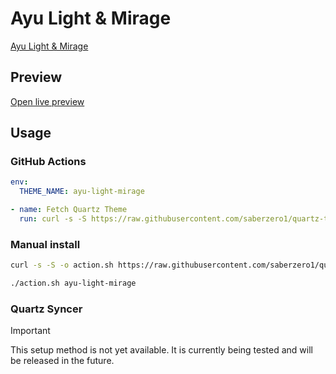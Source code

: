# Ayu Light & Mirage

[Ayu Light & Mirage](https://taronull.substack.com)

## Preview

[Open live preview](https://quartz-themes.github.io/ayu-light-mirage/)

## Usage

### GitHub Actions

```yaml
env:
  THEME_NAME: ayu-light-mirage
```

```yaml
- name: Fetch Quartz Theme
  run: curl -s -S https://raw.githubusercontent.com/saberzero1/quartz-themes/master/action.sh | bash -s -- $THEME_NAME
```

### Manual install

```bash
curl -s -S -o action.sh https://raw.githubusercontent.com/saberzero1/quartz-themes/master/action.sh

./action.sh ayu-light-mirage
```

### Quartz Syncer

> [!IMPORTANT]
> This setup method is not yet available. It is currently being tested and will be released in the future.
